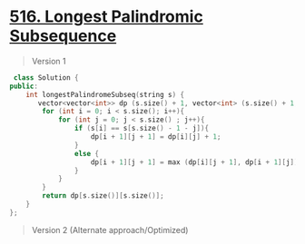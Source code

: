 # [516. Longest Palindromic Subsequence](https://leetcode.com/problems/longest-palindromic-subsequence/)
> Version 1
```c++
 class Solution {
public:
    int longestPalindromeSubseq(string s) {
       vector<vector<int>> dp (s.size() + 1, vector<int> (s.size() + 1, 0)); 
        for (int i = 0; i < s.size(); i++){
            for (int j = 0; j < s.size() ; j++){
                if (s[i] == s[s.size() - 1 - j]){
                    dp[i + 1][j + 1] = dp[i][j] + 1; 
                }
                else {
                    dp[i + 1][j + 1] = max (dp[i][j + 1], dp[i + 1][j]); 
                }
            }
        }
        return dp[s.size()][s.size()];
    }
};
```

> Version 2 (Alternate approach/Optimized)